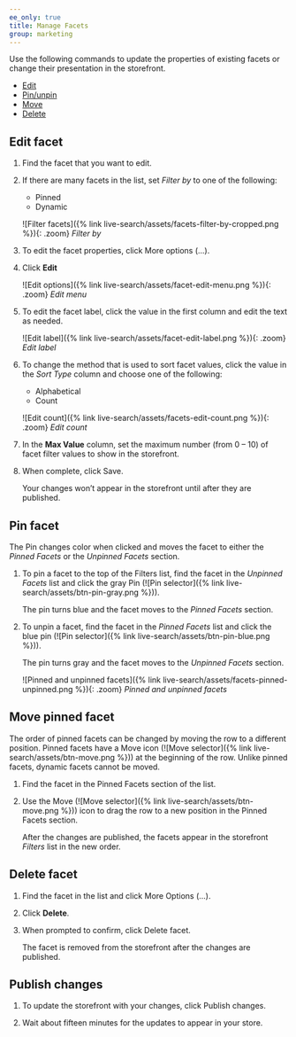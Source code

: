 ```yaml
---
ee_only: true
title: Manage Facets
group: marketing
---
```


Use the following commands to update the properties of existing facets or change their presentation in the storefront.

- [Edit](#edit-facet)
- [Pin/unpin](#pin-facet)
- [Move](#move-pinned-facet)
- [Delete](#delete-facet)

## Edit facet

1.	Find the facet that you want to edit.

1. If there are many facets in the list, set _Filter by_ to one of the following:

    - Pinned
    - Dynamic

    ![Filter facets]({% link live-search/assets/facets-filter-by-cropped.png %}){: .zoom}
    _Filter by_

1. To edit the facet properties, click More options (...).

1.	Click **Edit**

    ![Edit options]({% link live-search/assets/facet-edit-menu.png %}){: .zoom}
    _Edit menu_
 
1.	To edit the facet label, click the value in the first column and edit the text as needed.

    ![Edit label]({% link live-search/assets/facet-edit-label.png %}){: .zoom}
    _Edit label_

1.	To change the method that is used to sort facet values, click the value in the _Sort Type_ column and choose one of the following:

    - Alphabetical
    - Count

    ![Edit count]({% link live-search/assets/facets-edit-count.png %}){: .zoom}
    _Edit count_

1. In the **Max Value** column, set the maximum number (from 0 – 10) of facet filter values to show in the storefront.

1.	When complete, click <span class="btn">Save</span>.

    Your changes won’t appear in the storefront until after they are published.

## Pin facet

The Pin changes color when clicked and moves the facet to either the _Pinned Facets_ or the _Unpinned Facets_ section.

1.	To pin a facet to the top of the Filters list, find the facet in the _Unpinned Facets_ list and click the gray Pin (![Pin selector]({% link live-search/assets/btn-pin-gray.png %})).

    The pin turns blue and the facet moves to the _Pinned Facets_ section.

1.	To unpin a facet, find the facet in the _Pinned Facets_ list and click the blue pin (![Pin selector]({% link live-search/assets/btn-pin-blue.png %})).

    The pin turns gray and the facet moves to the _Unpinned Facets_ section.

    ![Pinned and unpinned facets]({% link live-search/assets/facets-pinned-unpinned.png %}){: .zoom}
    _Pinned and unpinned facets_

## Move pinned facet

The order of pinned facets can be changed by moving the row to a different position. Pinned facets have a Move icon (![Move selector]({% link live-search/assets/btn-move.png %})) at the beginning of the row. Unlike pinned facets, dynamic facets cannot be moved.

1.	Find the facet in the Pinned Facets section of the list.

1.	Use the Move (![Move selector]({% link live-search/assets/btn-move.png %})) icon to drag the row to a new position in the Pinned Facets section.

    After the changes are published, the facets appear in the storefront _Filters_ list in the new order.

## Delete facet

1.	Find the facet in the list and click More Options (...).

1.	Click **Delete**.


1.	When prompted to confirm, click <span class="btn">Delete facet</span>.

    The facet is removed from the storefront after the changes are published.

## Publish changes

1.	To update the storefront with your changes, click <span class="btn">Publish changes</span>.

1.	Wait about fifteen minutes for the updates to appear in your store.
